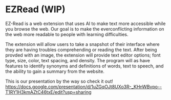 # EZRead (WIP)

EZ-Read is a web extension that uses AI to make text more accessible while you browse the web.
Our goal is to make the everconflicting information on the web more readable to people with learning difficulties.

The extension will allow users to take a snapshot of their interface where they are having troubles comprehending or reading the text. After being provded with an image, the extension will provide text editor options; font type, size, color, text spacing, and density. The program will as have features to identify synonyms and definitions of words, text to speech, and the ability to gain a summary from the website.

This is our presentation by the way so check it out!
https://docs.google.com/presentation/d/1uZGqOJt8UXo3R-_KHnWBvpo--T1RY1H3kmAZtC46txE/edit?usp=sharing
